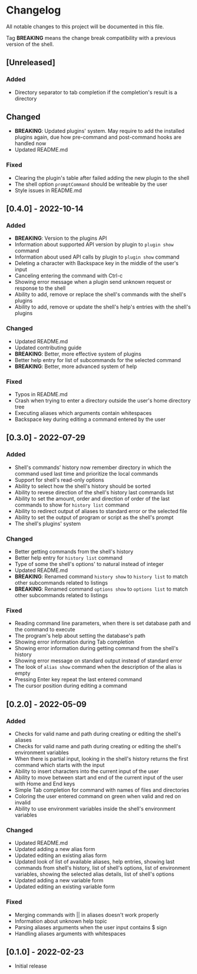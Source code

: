 # Changelog
All notable changes to this project will be documented in this file.

Tag **BREAKING** means the change break compatibility with a previous version
of the shell.

## [Unreleased]

### Added
- Directory separator to tab completion if the completion's result is a
  directory

## Changed
- **BREAKING**: Updated plugins' system. May require to add the installed
  plugins again, due how pre-command and post-command hooks are handled
  now
- Updated README.md

### Fixed
- Clearing the plugin's table after failed adding the new plugin to the
  shell
- The shell option `promptCommand` should be writeable by the user
- Style issues in README.md

## [0.4.0] - 2022-10-14

### Added
- **BREAKING**: Version to the plugins API
- Information about supported API version by plugin to `plugin show` command
- Information about used API calls by plugin to `plugin show` command
- Deleting a character with Backspace key in the middle of the user's input
- Canceling entering the command with Ctrl-c
- Showing error message when a plugin send unknown request or response to the
  shell
- Ability to add, remove or replace the shell's commands with the shell's
  plugins
- Ability to add, remove or update the shell's help's entries with the shell's
  plugins

### Changed
- Updated README.md
- Updated contributing guide
- **BREAKING**: Better, more effective system of plugins
- Better help entry for list of subcommands for the selected command
- **BREAKING**: Better, more advanced system of help

### Fixed
- Typos in README.md
- Crash when trying to enter a directory outside the user's home directory tree
- Executing aliases which arguments contain whitespaces
- Backspace key during editing a command entered by the user

## [0.3.0] - 2022-07-29

### Added
- Shell's commands' history now remember directory in which the command used
  last time and prioritize the local commands
- Support for shell's read-only options
- Ability to select how the shell's history should be sorted
- Ability to revese direction of the shell's history last commands list
- Ability to set the amount, order and direction of order of the last commands
  to show for `history list` command
- Ability to redirect output of aliases to standard error or the selected file
- Ability to set the output of program or script as the shell's prompt
- The shell's plugins' system

### Changed
- Better getting commands from the shell's history
- Better help entry for `history list` command
- Type of some the shell's options' to natural instead of integer
- Updated README.md
- **BREAKING**: Renamed command `history show` to `history list` to match other
  subcommands related to listings
- **BREAKING**: Renamed command `options show` to `options list` to match other
  subcommands related to listings

### Fixed
- Reading command line parameters, when there is set database path and the
  command to execute
- The program's help about setting the database's path
- Showing error information during Tab completion
- Showing error information during getting command from the shell's history
- Showing error message on standard output instead of standard error
- The look of `alias show` command when the description of the alias is empty
- Pressing Enter key repeat the last entered command
- The cursor position during editing a command

## [0.2.0] - 2022-05-09

### Added
- Checks for valid name and path during creating or editing the shell's aliases
- Checks for valid name and path during creating or editing the shell's
  environment variables
- When there is partial input, looking in the shell's history returns the first
  command which starts with the input
- Ability to insert characters into the current input of the user
- Ability to move between start and end of the current input of the user with
  Home and End keys
- Simple Tab completion for command with names of files and directories
- Coloring the user entered command on green when valid and red on invalid
- Ability to use environment variables inside the shell's environment variables

### Changed
- Updated README.md
- Updated adding a new alias form
- Updated editing an existing alias form
- Updated look of list of available aliases, help entries, showing last
  commands from shell's history, list of shell's options, list of environment
  variables, showing the selected alias details, list of shell's options
- Updated adding a new variable form
- Updated editing an existing variable form

### Fixed
- Merging commands with || in aliases doesn't work properly
- Information about unknown help topic
- Parsing aliases arguments when the user input contains $ sign
- Handling aliases arguments with whitespaces

## [0.1.0] - 2022-02-23
- Initial release
